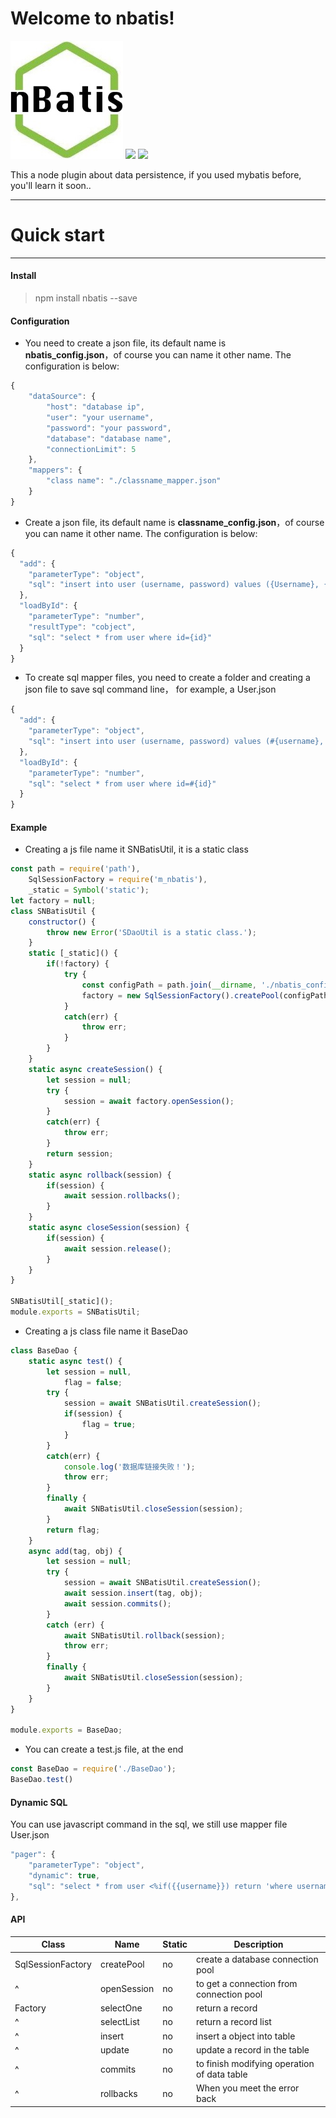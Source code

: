 Welcome to nbatis!
===================
![enter image description here](https://github.com/vyspace/nbatis/blob/master/nbatis.jpg)
![](https://img.shields.io/travis/rust-lang/rust.svg)  ![](https://img.shields.io/badge/tag-1.0.0-blue.svg)

This a node plugin about data persistence, if you used mybatis before, you'll learn it soon..

----------


# Quick start
-------------
#### Install
>  npm install nbatis --save

#### Configuration

 - You need to create a json file, its default name is   
   **nbatis_config.json**，of  course you can name it other name. The configuration is below:

```javascript
{
	"dataSource": {
	    "host": "database ip",
	    "user": "your username",
	    "password": "your password",
	    "database": "database name",
	    "connectionLimit": 5
	},
	"mappers": {
	    "class name": "./classname_mapper.json"
	}
}
```

 - Create a json file, its default name is
   **classname_config.json**，of  course you can name it other name. The configuration is below:

```javascript
{
  "add": {
    "parameterType": "object",
    "sql": "insert into user (username, password) values ({Username}, {Password})"
  },
  "loadById": {
    "parameterType": "number",
    "resultType": "cobject",
    "sql": "select * from user where id={id}"
  }
}
```

- To create sql mapper files, you need to create a folder and creating a json file to save sql command line， for example, a User.json
```javascript
{
  "add": {
    "parameterType": "object",
    "sql": "insert into user (username, password) values (#{username}, #{password})"
  },
  "loadById": {
    "parameterType": "number",
    "sql": "select * from user where id=#{id}"
  }
}
```

#### Example

 - Creating a js file name it SNBatisUtil,  it is a static class

```javascript
const path = require('path'),
    SqlSessionFactory = require('m_nbatis'),
    _static = Symbol('static');
let factory = null;
class SNBatisUtil {
    constructor() {
        throw new Error('SDaoUtil is a static class.');
    }
    static [_static]() {
        if(!factory) {
            try {
                const configPath = path.join(__dirname, './nbatis_config.json');
                factory = new SqlSessionFactory().createPool(configPath);
            }
            catch(err) {
                throw err;
            }
        }
    }
    static async createSession() {
        let session = null;
        try {
            session = await factory.openSession();
        }
        catch(err) {
            throw err;
        }
        return session;
    }
    static async rollback(session) {
        if(session) {
            await session.rollbacks();
        }
    }
    static async closeSession(session) {
        if(session) {
            await session.release();
        }
    }
}

SNBatisUtil[_static]();
module.exports = SNBatisUtil;
```

 - Creating a js class file name it BaseDao
 

```javascript
class BaseDao {
	static async test() {
        let session = null,
            flag = false;
        try {
            session = await SNBatisUtil.createSession();
            if(session) {
                flag = true;
            }
        }
        catch(err) {
            console.log('数据库链接失败！');
            throw err;
        }
        finally {
            await SNBatisUtil.closeSession(session);
        }
        return flag;
    }
    async add(tag, obj) {
        let session = null;
        try {
            session = await SNBatisUtil.createSession();
            await session.insert(tag, obj);
            await session.commits();
        }
        catch (err) {
            await SNBatisUtil.rollback(session);
            throw err;
        }
        finally {
            await SNBatisUtil.closeSession(session);
        }
    }
}

module.exports = BaseDao;
```
- You can create a test.js file,  at the end


```javascript
const BaseDao = require('./BaseDao');
BaseDao.test()
```

#### Dynamic SQL

You can use javascript command in the sql, we still use mapper file User.json

```javascript
"pager": {
    "parameterType": "object",
    "dynamic": true,
    "sql": "select * from user <%if({{username}}) return 'where username like #{username}'%> <%if({{sort}}) return 'order by ${sort} ${order}'%> <%if({{pageSize}}) return 'limit #{pageOffset}, #{pageSize}'%>"
},
```

#### API

Class       |Name   | Static |   Description
-----------| ------ |--------|---------------
SqlSessionFactory|createPool | no     | create a database connection pool
	^      |openSession| no     | to get a connection from connection pool
Factory|selectOne | no     | return a record
^      |selectList | no     | return a record list
^      |insert | no     | insert a object into table
^      |update | no     | update a record in the table
^      |commits | no     | to finish modifying operation of data table
^      |rollbacks | no     | When you meet the error back
